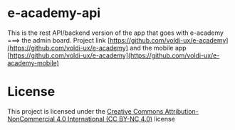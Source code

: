 # e-academy-api

This is the rest API/backend version of the app that goes with e-academy ===> the admin board.
Project link [https://github.com/voldi-ux/e-academy](https://github.com/voldi-ux/e-academy)
and the mobile app [https://github.com/voldi-ux/e-academy](https://github.com/voldi-ux/e-academy-mobile)
# License
This project is licensed under the [Creative Commons Attribution-NonCommercial 4.0 International (CC BY-NC 4.0)](https://creativecommons.org/licenses/by-nc/4.0/) license
